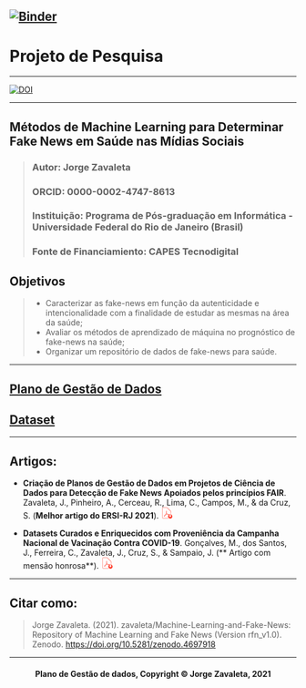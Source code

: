 [![Binder](https://mybinder.org/badge_logo.svg)](https://mybinder.org/v2/gh/zavaleta/Machine-Learning-and-Fake-News/main)
---
# Projeto de Pesquisa

---
[![DOI](https://zenodo.org/badge/DOI/10.5281/zenodo.4697918.svg)](https://doi.org/10.5281/zenodo.4697918)

---
## Métodos de Machine Learning para Determinar Fake News em Saúde nas Mídias Sociais
> ### Autor: Jorge Zavaleta
> ### ORCID: 0000-0002-4747-8613
> ### Instituição: Programa de Pós-graduação em Informática - Universidade Federal do Rio de Janeiro (Brasil)
> ### Fonte de Financiamiento: CAPES Tecnodigital

## Objetivos
> - Caracterizar as fake-news em função da autenticidade e intencionalidade com a finalidade de estudar as mesmas na área da saúde;
> - Avaliar os métodos de aprendizado de máquina no prognóstico de fake-news na saúde;
> - Organizar um repositório de dados de fake-news para saúde.

---
## [Plano de Gestão de Dados](pgd.md)

## [Dataset](dataset.md)

---
## Artigos:
- **Criação de Planos de Gestão de Dados em Projetos de Ciência de Dados para Detecção de Fake News Apoiados pelos princípios FAIR**. Zavaleta, J., Pinheiro, A., Cerceau, R., Lima, C., Campos, M., & da Cruz, S. (**Melhor artigo do ERSI-RJ 2021**). [<img src="imagens/pdf.png" width="20" height="20" />](https://doi.org/10.5753/ersirj.2021.16981)

- **Datasets Curados e Enriquecidos com Proveniência da Campanha Nacional de Vacinação Contra COVID-19**. Gonçalves, M., dos Santos, J., Ferreira, C., Zavaleta, J., Cruz, S., & Sampaio, J. (** Artigo com mensão honrosa**). [<img src="imagens/pdf.png" width="20" height="20" />](https://doi.org/10.5753/dsw.2021.17423)

---
## Citar como:

> Jorge Zavaleta. (2021). zavaleta/Machine-Learning-and-Fake-News: Repository of Machine Learning and Fake News (Version rfn_v1.0). Zenodo. https://doi.org/10.5281/zenodo.4697918

---
#### <center>Plano de Gestão de dados,  Copyright &copy;  Jorge Zavaleta, 2021</center>
